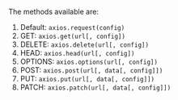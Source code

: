
The methods available are:

1. Default: `axios.request(config)`
2. GET: `axios.get(url[, config])`
3. DELETE: `axios.delete(url[, config])`
4. HEAD: `axios.head(url[, config])`
5. OPTIONS: `axios.options(url[, config])`
6. POST: `axios.post(url[, data[, config]])`
7. PUT: `axios.put(url[, data[, config]])`
8. PATCH: `axios.patch(url[, data[, config]])`
